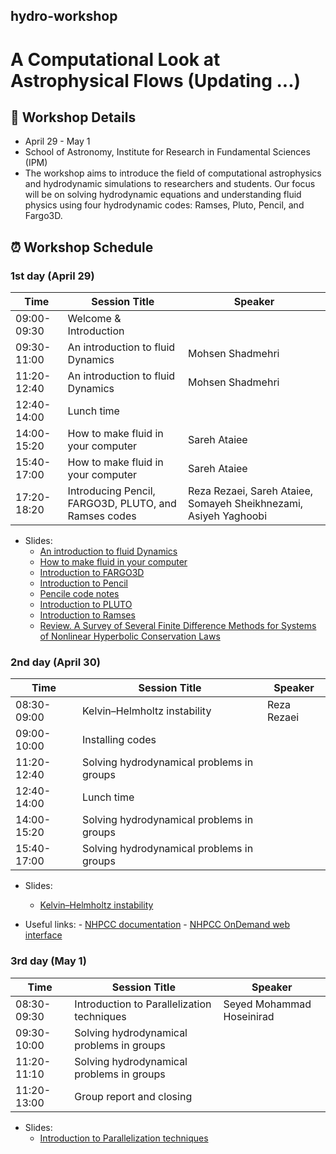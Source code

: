 ## hydro-workshop

# A Computational Look at Astrophysical Flows (Updating ...)

## 📅 Workshop Details
-  April 29 - May 1
- School of Astronomy, Institute for Research in Fundamental Sciences (IPM)
- The workshop aims to introduce the field of computational astrophysics and hydrodynamic simulations to researchers and students. Our focus will be on solving hydrodynamic equations and understanding fluid physics using four hydrodynamic codes: Ramses, Pluto, Pencil, and Fargo3D.

## ⏰ Workshop Schedule
### 1st day (April 29)

| Time        | Session Title          | Speaker               |
|-------------|------------------------|-----------------------|
| 09:00-09:30 | Welcome & Introduction | |
| 09:30-11:00 | An introduction to fluid Dynamics  | Mohsen Shadmehri  |
| 11:20-12:40 | An introduction to fluid Dynamics  | Mohsen Shadmehri  |
| 12:40-14:00 | Lunch time  |   |
| 14:00-15:20 | How to make fluid in your computer  | Sareh Ataiee  |
| 15:40-17:00 | How to make fluid in your computer  | Sareh Ataiee  |
| 17:20-18:20 | Introducing Pencil, FARGO3D, PLUTO, and Ramses codes  | Reza Rezaei, Sareh Ataiee, Somayeh Sheikhnezami, Asiyeh Yaghoobi  |

* Slides:
    + [An introduction to fluid Dynamics]()
    + [How to make fluid in your computer](1st-day/numerical_hydro_basics.odp)
    + [Introduction to FARGO3D](1st-day/fargo3d_intro.pdf)
    + [Introduction to Pencil](1st-day/pencil2025.pdf)
    + [Pencile code notes](1st-day/pencil_code_notes.pdf)
    + [Introduction to PLUTO]()  
    + [Introduction to Ramses]()
    + [Review. A Survey of Several Finite Difference Methods for Systems of Nonlinear Hyperbolic Conservation Laws ](1st-day/1-s2.0-0021999178900232-main.pdf)

    

### 2nd day (April 30)
| Time        | Session Title          | Speaker               |
|-------------|------------------------|-----------------------|
| 08:30-09:00 | Kelvin–Helmholtz instability  |Reza Rezaei |
| 09:00-10:00 | Installing codes  |  |
| 11:20-12:40 | Solving hydrodynamical problems in groups  | |
| 12:40-14:00 | Lunch time  |   |
| 14:00-15:20 | Solving hydrodynamical problems in groups   |  |
| 15:40-17:00 | Solving hydrodynamical problems in groups   |  |


* Slides:
    + [Kelvin–Helmholtz instability]()
      
* Useful links:
        - [NHPCC documentation](https://docs.hpc.iut.ac.ir/about_the_hpc/)
        - [NHPCC OnDemand web interface](https://docs.hpc.iut.ac.ir/user_guide/ondemand/overview/#interactive-apps)


### 3rd day (May 1)
| Time        | Session Title          | Speaker               |
|-------------|------------------------|-----------------------|
| 08:30-09:30 | Introduction to Parallelization techniques | Seyed Mohammad Hoseinirad |
| 09:30-10:00 | Solving hydrodynamical problems in groups  |  |
| 11:20-11:10 | Solving hydrodynamical problems in groups  | |
| 11:20-13:00 | Group report and closing  |   |


* Slides:
    + [Introduction to Parallelization techniques](3rd-day/Parallel-computing-for-astro.odp)

       
